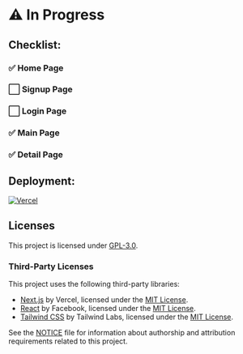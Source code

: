 # :warning: In Progress

## Checklist:

### :white_check_mark: Home Page

### :white_large_square: Signup Page

### :white_large_square: Login Page

### :white_check_mark: Main Page

### :white_check_mark: Detail Page

## Deployment:

[![Vercel](https://img.shields.io/badge/vercel-%23000000.svg?style=for-the-badge&logo=vercel&logoColor=white)](https://internship-project-zeta.vercel.app/)
## Licenses

This project is licensed under [GPL-3.0](LICENSE).

### Third-Party Licenses

This project uses the following third-party libraries:

- [Next.js](https://github.com/vercel/next.js) by Vercel, licensed under the [MIT License](LICENSE-MIT.txt).
- [React](https://github.com/facebook/react) by Facebook, licensed under the [MIT License](LICENSE-MIT.txt).
- [Tailwind CSS](https://github.com/tailwindlabs/tailwindcss) by Tailwind Labs, licensed under the [MIT License](LICENSE-MIT.txt).

See the [NOTICE](NOTICE) file for information about authorship and attribution requirements related to this project.

